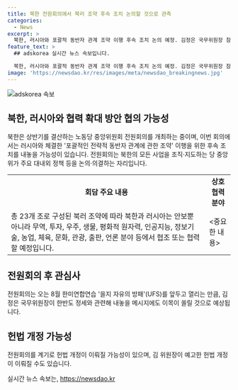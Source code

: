 ```yaml
---
title: 북한 전원회의에서 북러 조약 후속 조치 논의할 것으로 관측
categories:
  - News
excerpt: >
  북한, 러시아와 포괄적 동반자 관계 조약 이행 후속 조치 논의 예정. 김정은 국무위원장 참석의 전원회의, 러시아와의 협력 확대 방안 논의 예상. 북러 조약 내용 중 방위 능력 강화 조치 등 연합훈련 대응 언급 가능성. 김정은, 헌법 개정 선포 가능성 및 최고인민회의 결정 예상.
feature_text: >
  ## adskorea 실시간 뉴스 속보입니다.

  북한, 러시아와 포괄적 동반자 관계 조약 이행 후속 조치 논의 예정. 김정은 국무위원장 참석의 전원회의, 러시아와의 협력 확대 방안 논의 예상. 북러 조약 내용 중 방위 능력 강화 조치 등 연합훈련 대응 언급 가능성. 김정은, 헌법 개정 선포 가능성 및 최고인민회의 결정 예상.
image: 'https://newsdao.kr/res/images/meta/newsdao_breakingnews.jpg'
---
```


<p><img src="https://newsdao.kr/res/images/meta/newsdao_breakingnews.jpg" alt="adskorea 속보" /></p>

<h2 data-ke-size="size26">북한, 러시아와 협력 확대 방안 협의 가능성</h2>

<p data-ke-size="size16">북한은 상반기를 결산하는 노동당 중앙위원회 전원회의를 개최하는 중이며, 이번 회의에서는 러시아와 체결한 '포괄적인 전략적 동반자 관계에 관한 조약' 이행을 위한 후속 조치를 내놓을 가능성이 있습니다. 전원회의는 북한의 모든 사업을 조직·지도하는 당 중앙위가 주요 대내외 정책 등을 논의·의결하는 자리입니다.</p>

<table>
  <tr>
    <td style="text-align: center; height: 17px;"><b>회담 주요 내용</b></td>
    <td style="text-align: center; height: 17px;"><b>상호 협력 분야</b></td>
  </tr>
  <tr>
    <td>총 23개 조로 구성된 북러 조약에 따라 북한과 러시아는 안보뿐 아니라 무역, 투자, 우주, 생물, 평화적 원자력, 인공지능, 정보기술, 농업, 체육, 문화, 관광, 출판, 언론 분야 등에서 협조 또는 협력할 예정입니다.</td>
    <td><중요한 내용></td>
  </tr>
</table>

<h2 data-ke-size="size26">전원회의 후 관심사</h2>

<p data-ke-size="size16">전원회의는 오는 8월 한미연합연습 '을지 자유의 방패'(UFS)를 앞두고 열리는 만큼, 김정은 국무위원장이 한반도 정세와 관련해 내놓을 메시지에도 이목이 쏠릴 것으로 예상됩니다.</p>

<h2 data-ke-size="size26">헌법 개정 가능성</h2>

<p data-ke-size="size16">전원회의를 계기로 헌법 개정이 이뤄질 가능성이 있으며, 김 위원장이 예고한 헌법 개정이 이뤄질 수도 있습니다.</p>
실시간 뉴스 속보는, <a href="https://newsdao.kr" rel="dofollow">https://newsdao.kr</a>



